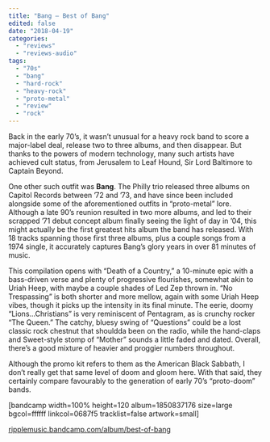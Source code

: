 ```yaml
---
title: "Bang – Best of Bang"
edited: false
date: "2018-04-19"
categories:
  - "reviews"
  - "reviews-audio"
tags:
  - "70s"
  - "bang"
  - "hard-rock"
  - "heavy-rock"
  - "proto-metal"
  - "review"
  - "rock"
---
```


Back in the early 70’s, it wasn’t unusual for a heavy rock band to score a major-label deal, release two to three albums, and then disappear. But thanks to the powers of modern technology, many such artists have achieved cult status, from Jerusalem to Leaf Hound, Sir Lord Baltimore to Captain Beyond.

One other such outfit was **Bang**. The Philly trio released three albums on Capitol Records between ’72 and ’73, and have since been included alongside some of the aforementioned outfits in “proto-metal” lore. Although a late 90’s reunion resulted in two more albums, and led to their scrapped ’71 debut concept album finally seeing the light of day in ’04, this might actually be the first greatest hits album the band has released. With 18 tracks spanning those first three albums, plus a couple songs from a 1974 single, it accurately captures Bang’s glory years in over 81 minutes of music.

This compilation opens with “Death of a Country,” a 10-minute epic with a bass-driven verse and plenty of progressive flourishes, somewhat akin to Uriah Heep, with maybe a couple shades of Led Zep thrown in. “No Trespassing” is both shorter and more mellow, again with some Uriah Heep vibes, though it picks up the intensity in its final minute. The eerie, doomy “Lions…Christians” is very reminiscent of Pentagram, as is crunchy rocker “The Queen.” The catchy, bluesy swing of “Questions” could be a lost classic rock chestnut that shouldda been on the radio, while the hand-claps and Sweet-style stomp of “Mother” sounds a little faded and dated. Overall, there’s a good mixture of heavier and proggier numbers throughout.

Although the promo kit refers to them as the American Black Sabbath, I don’t really get that same level of doom and gloom here. With that said, they certainly compare favourably to the generation of early 70’s “proto-doom” bands.

\[bandcamp width=100% height=120 album=1850837176 size=large bgcol=ffffff linkcol=0687f5 tracklist=false artwork=small\]

[ripplemusic.bandcamp.com/album/best-of-bang](https://ripplemusic.bandcamp.com/album/best-of-bang)
